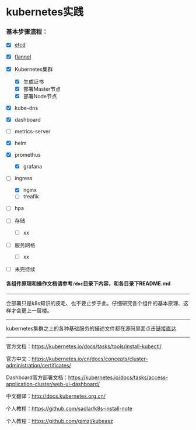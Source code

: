 # kubernetes实践

### 基本步骤流程：

- [x] <a href="etcd/README.md">etcd</a>
- [x] <a href="flannel/README.md">flannel</a>
- [x] <a herf="">Kubernetes集群</a>
  - [x] <a herf="k8s-install-tls/gen-ca/README.md">生成证书</a>
  - [x] <a herf="k8s-install-tls/README.md">部署Master节点</a>
  - [x] <a herf="k8s-install-tls/README.md">部署Node节点</a>
- [x] <a herf="doc/kube-dns/README.md">kube-dns</a>
- [x] <a herf="doc/dashboard/README.md">dashboard</a>
- [ ] <a herf="doc/metrics-server/README.md">metrics-server</a>
- [x] <a herf="doc/helm/README.md">helm</a>
- [x] <a herf="doc/promethus/README.md">promethus</a>
  - [x] <a herf="doc/promethus/README.md">grafana</a>
- [ ] ingress
  - [x] <a herf="doc/ingress/README.md">nginx</a>
  - [ ] treafik
- [ ] hpa
- [ ] 存储
  - [ ] xx
- [ ] 服务网格
  - [ ] xx
- [ ] 未完待续



#### 各组件原理和操作文档请参考`/doc`目录下内容，和各目录下README.md

------

会部署只是k8s知识的皮毛、也不要止步于此。仔细研究各个组件的基本原理、这样才会更上一层楼。

------

kubernetes集群之上的各种基础服务的描述文件都在源码里面点击[链接直达](https://github.com/kubernetes/kubernetes/tree/master/cluster/addons)

------

官方文档：https://kubernetes.io/docs/tasks/tools/install-kubectl/

官方中文：https://kubernetes.io/cn/docs/concepts/cluster-administration/certificates/

Dashboard官方部署文档：https://kubernetes.io/docs/tasks/access-application-cluster/web-ui-dashboard/

中文翻译：http://docs.kubernetes.org.cn/

个人教程：https://github.com/sadlar/k8s-install-note

个人教程：https://github.com/gjmzj/kubeasz


